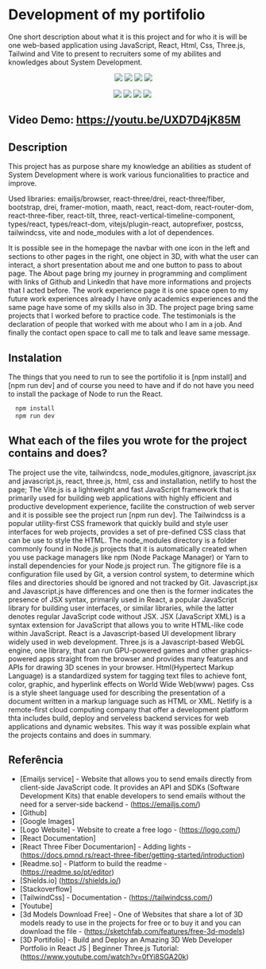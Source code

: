 # Development of my portifolio

One short description about what it is this project and for who it is will be one web-based application using JavaScript, React, Html, Css, Three.js, Tailwind and Vite to present to recruiters some of my abilites and knowledges about System Development.

<p align="center">
  <img src="https://img.shields.io/github/downloads/ThayRibeiro0/project0.2/total?color=%2300ff00&logo=Github&style=plastic" />
  <img src="https://img.shields.io/github/repo-size/ThayRibeiro0/project0.2?style=plastic" />
  <img src="https://img.shields.io/github/languages/top/ThayRibeiro0/project0.2?style=plastic" />
  <img src="https://img.shields.io/github/last-commit/ThayRibeiro0/project0.2?style=plastic" />
</p>

<p align="center">
    <img src="https://img.shields.io/badge/-Javascript/total?logo=Javascript" />
    <img src="https://img.shields.io/badge/HTML-E34F26?&logo=html5&logoColor=white&style=flat"  />
    <img src="https://img.shields.io/badge/CSS-3776AB?&logo=css3&logoColor=white&style=flat" />
    <img src="https://img.shields.io/badge/-ReactJs-61DAFB?logo=react&logoColor=white&style=flat">
    <img src="">
</p>


## Video Demo: <https://youtu.be/UXD7D4jK85M>


## Description

This project has as purpose share my knowledge an abilities as student of System Development where is work various funcionalities to practice and improve. 

Used libraries: emailjs/browser, react-three/drei, react-three/fiber, bootstrap, drei, framer-motion, maath, react, react-dom, react-router-dom, react-three-fiber, react-tilt, three, react-vertical-timeline-component, types/react, types/react-dom, vitejs/plugin-react, autoprefixer, postcss, tailwindcss, vite and node_modules with a lot of dependences.

It is possible see in the homepage the navbar with one icon in the left and sections to other pages in the right, one object in 3D, with what the user can interact, a short presentation about me and one button to pass to about page. The About page bring my journey in programming and compliment with links of Github and Linkedln that have more informations and projects that I acted before. The work experience page it is one space open to my future work experiences already I have only academics experiences and the same page have some of my skills also in 3D. The project page bring same projects that I worked before to practice code. The testimonials is the declaration of people that worked with me about who I am in a job. And finally the contact open space to call me to talk and leave same message.

## Instalation

The things that you need to run to see the portifolio it is [npm install] and [npm run dev] and of course you need to have and if do not have you need to install the package of Node to run the React.

```bash
  npm install
  npm run dev
```
    
## What each of the files you wrote for the project contains and does?

The project use the vite, tailwindcss, node_modules,gitignore, javascript.jsx and javascript.js, react, three.js, html, css and installation, netlify to host the page; The Vite.js is a lightweight and fast JavaScript framework that is primarily used for building web applications with highly efficient and productive development experience, facilite the construction of web server and it is possible see the project run [npm run dev]. The Tailwindcss is a popular utility-first CSS framework that quickly build and style user interfaces for web projects, provides a set of pre-defined CSS class that can be use to style the HTML. The node_modules directory is a folder commonly found in Node.js projects that it is automatically created when you use package managers like npm (Node Package Manager) or Yarn to install dependencies for your Node.js project run. The gitignore file is a configuration file used by Git, a version control system, to determine which files and directories should be ignored and not tracked by Git. Javascript.jsx and Javascript.js have differences and one then is the former indicates the presence of JSX syntax, primarily used in React, a popular JavaScript library for building user interfaces, or similar libraries, while the latter denotes regular JavaScript code without JSX. JSX (JavaScript XML) is a syntax extension for JavaScript that allows you to write HTML-like code within JavaScript. React is a Javascript-based UI development library widely used in web development. Three.js is a Javascript-based WebGL engine, one library, that can run GPU-powered games and other graphics-powered apps straight from the browser and provides many features and APIs for drawing 3D scenes in your browser. Html(Hypertect Markup Language) is a standardized system for tagging text files to achieve font, color, graphic, and hyperlink effects on World Wide Web(www) pages. Css is a style sheet language used for describing the presentation of a document written in a markup language such as HTML or XML. Netlify is a remote-first cloud computing company that offer a development platform thta includes build, deploy and serveless backend services for web applications and dynamic websites. This way it was possible explain what the projects contains and does in summary.

## Referência
- [Emailjs service] - Website that allows you to send emails directly from client-side JavaScript code. It provides an API and SDKs (Software Development Kits) that enable developers to send emails without the need for a server-side backend - (https://emailjs.com/)
- [Github]
- [Google Images]
- [Logo Website] - Website to create a free logo - (https://logo.com/)
- [React Documentation]
- [React Three Fiber Documentarion] - Adding lights - (https://docs.pmnd.rs/react-three-fiber/getting-started/introduction)
- [Readme.so] - Platform to build the readme - (https://readme.so/pt/editor)
- [Shields.io] (https://shields.io/)
- [Stackoverflow]
- [TailwindCss] - Documentation - (https://tailwindcss.com/)
- [Youtube]
- [3d Models Download Free] - One of Websites that share a lot of 3D models ready to use in the projects for free or to buy it and you can download the file - (https://sketchfab.com/features/free-3d-models)
- [3D Portifolio] - Build and Deploy an Amazing 3D Web Developer Portfolio in React JS | Beginner Three.js Tutorial: (https://www.youtube.com/watch?v=0fYi8SGA20k)
